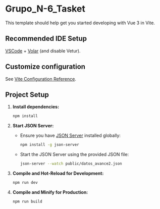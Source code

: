 # Grupo_N-6_Tasket

This template should help get you started developing with Vue 3 in Vite.

## Recommended IDE Setup

[VSCode](https://code.visualstudio.com/) + [Volar](https://marketplace.visualstudio.com/items?itemName=Vue.volar) (and disable Vetur).

## Customize configuration

See [Vite Configuration Reference](https://vitejs.dev/config/).

## Project Setup

1. **Install dependencies:**
   ```sh
   npm install
   ```

2. **Start JSON Server:**
   - Ensure you have [JSON Server](https://www.npmjs.com/package/json-server) installed globally:
     ```sh
     npm install -g json-server
     ```
   - Start the JSON Server using the provided JSON file:
     ```sh
     json-server --watch public/datos_avance2.json
     ```

3. **Compile and Hot-Reload for Development:**
   ```sh
   npm run dev
   ```

4. **Compile and Minify for Production:**
   ```sh
   npm run build
   ```


